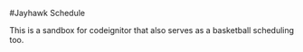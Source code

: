#Jayhawk Schedule

This is a sandbox for codeignitor that also serves as a basketball scheduling too.